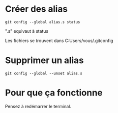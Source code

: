 # Créer des alias

    git config --global alias.s status

".s" equivaut à status

Les fichiers se trouvent dans C:Users/vous/.gitconfig

# Supprimer un alias

    git config --global --unset alias.s

# Pour que ça fonctionne

Pensez à redémarrer le terminal.
